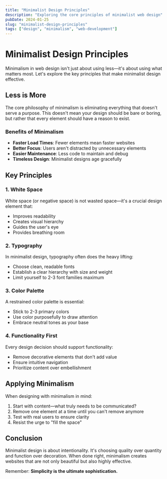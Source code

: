 ```yaml
---
title: "Minimalist Design Principles"
description: "Exploring the core principles of minimalist web design"
pubDate: 2024-01-25
slug: "minimalist-design-principles"
tags: ["design", "minimalism", "web-development"]
---
```


# Minimalist Design Principles

Minimalism in web design isn't just about using less—it's about using what matters most. Let's explore the key principles that make minimalist design effective.

## Less is More

The core philosophy of minimalism is eliminating everything that doesn't serve a purpose. This doesn't mean your design should be bare or boring, but rather that every element should have a reason to exist.

### Benefits of Minimalism

- **Faster Load Times**: Fewer elements mean faster websites
- **Better Focus**: Users aren't distracted by unnecessary elements
- **Easier Maintenance**: Less code to maintain and debug
- **Timeless Design**: Minimalist designs age gracefully

## Key Principles

### 1. White Space

White space (or negative space) is not wasted space—it's a crucial design element that:

- Improves readability
- Creates visual hierarchy
- Guides the user's eye
- Provides breathing room

### 2. Typography

In minimalist design, typography often does the heavy lifting:

- Choose clean, readable fonts
- Establish a clear hierarchy with size and weight
- Limit yourself to 2-3 font families maximum

### 3. Color Palette

A restrained color palette is essential:

- Stick to 2-3 primary colors
- Use color purposefully to draw attention
- Embrace neutral tones as your base

### 4. Functionality First

Every design decision should support functionality:

- Remove decorative elements that don't add value
- Ensure intuitive navigation
- Prioritize content over embellishment

## Applying Minimalism

When designing with minimalism in mind:

1. Start with content—what truly needs to be communicated?
2. Remove one element at a time until you can't remove anymore
3. Test with real users to ensure clarity
4. Resist the urge to "fill the space"

## Conclusion

Minimalist design is about intentionality. It's choosing quality over quantity and function over decoration. When done right, minimalism creates websites that are not only beautiful but also highly effective.

Remember: **Simplicity is the ultimate sophistication.**